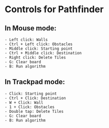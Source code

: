 # Controls for Pathfinder
## In Mouse mode:
    - Left click: Walls
    - Ctrl + Left click: Obstacles
    - Middle click: Starting point
    - Ctrl + Middle click: Destination
    - Right click: Delete Tiles
    - G: Clear board
    - B: Run algorithm
## In Trackpad mode:
    - Click: Starting point
    - Ctrl + Click: Destination
    - W + Click: Wall
    - 1 + Click: Obstacles
    - Double tap: Delete Tiles
    - G: Clear board
    - B: Run algorithm